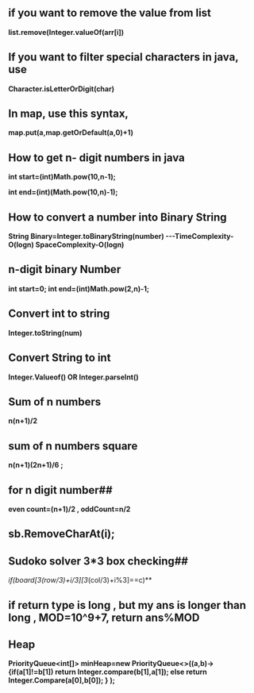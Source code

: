 ## if you want to remove the value from list
**list.remove(Integer.valueOf(arr[i])**
## If you want to filter special characters in java, use
  **Character.isLetterOrDigit(char)**
## In map, use this syntax,
 **map.put(a,map.getOrDefault(a,0)+1)**
## How to get n- digit numbers in java ##
**int start=(int)Math.pow(10,n-1);**

**int end=(int)(Math.pow(10,n)-1);**
## How to convert a number into Binary String ##
**String Binary=Integer.toBinaryString(number)   ---TimeComplexity-O(logn) SpaceComplexity-O(logn)**
## n-digit binary Number ##
**int start=0;
int end=(int)Math.pow(2,n)-1;**
## Convert int to string ##
**Integer.toString(num)**
## Convert String to int ##
**Integer.Valueof() OR Integer.parseInt()**
## Sum of n numbers ##
**n(n+1)/2**
## sum of n numbers square ##
**n(n+1)(2n+1)/6 ;**
## for n digit number##
**even count=(n+1)/2 , oddCount=n/2**
## sb.RemoveCharAt(i);
## Sudoko solver 3*3 box checking##
**if(board[3*(row/3)+i/3][3*(col/3)+i%3]==c)**
## if return type is long , but my ans is longer than long , MOD=10^9+7, return ans%MOD
## Heap ##
**PriorityQueue<int[]> minHeap=new PriorityQueue<>((a,b)->
{if(a[1]!=b[1]) return Integer.compare(b[1],a[1]);
else return Integer.Compare(a[0],b[0]);
} );**



